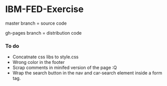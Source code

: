# IBM-FED-Exercise

master branch = source code

gh-pages branch = distribution code


### To do
* Concatnate css libs to style.css
* Wrong color in the footer
* Scrap comments in minifed version of the page :Q
* Wrap the search button in the nav and car-search element inside a form tag. 
